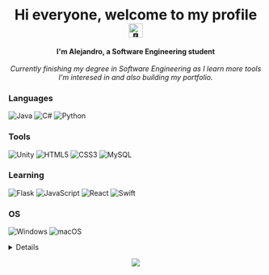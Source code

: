 <h1 align="center">Hi everyone, welcome to my profile <img src="https://github.com/wervlad/wervlad/assets/24524555/766d336d-b87d-44ba-807c-c51de2bc6b4d" width="28px" alt="👋"></h1>

<p align="center">
  <b>I'm Alejandro, a Software Engineering student</b><br><br>
    <i>
      Currently finishing my degree in Software Engineering as I learn more tools I'm interesed in and also building my portfolio.
    </i>
</p>

### Languages
![Java](https://img.shields.io/badge/java-%23ED8B00.svg?style=for-the-badge&logo=openjdk&logoColor=white)
![C#](https://img.shields.io/badge/c%23-%23239120.svg?style=for-the-badge&logo=c-sharp&logoColor=white)
![Python](https://img.shields.io/badge/python-3670A0?style=for-the-badge&logo=python&logoColor=ffdd54)

### Tools
![Unity](https://img.shields.io/badge/unity-%23000000.svg?style=for-the-badge&logo=unity&logoColor=white)
![HTML5](https://img.shields.io/badge/html5-%23E34F26.svg?style=for-the-badge&logo=html5&logoColor=white)
![CSS3](https://img.shields.io/badge/css3-%231572B6.svg?style=for-the-badge&logo=css3&logoColor=white)
![MySQL](https://img.shields.io/badge/mysql-%2300f.svg?style=for-the-badge&logo=mysql&logoColor=white)

### Learning
![Flask](https://img.shields.io/badge/flask-%23000.svg?style=for-the-badge&logo=flask&logoColor=white)
![JavaScript](https://img.shields.io/badge/javascript-%23323330.svg?style=for-the-badge&logo=javascript&logoColor=%23F7DF1E)
![React](https://img.shields.io/badge/react-%2320232a.svg?style=for-the-badge&logo=react&logoColor=%2361DAFB)
![Swift](https://img.shields.io/badge/swift-F54A2A?style=for-the-badge&logo=swift&logoColor=white)

### OS
![Windows](https://img.shields.io/badge/Windows-0078D6?style=for-the-badge&logo=windows&logoColor=white)
![macOS](https://img.shields.io/badge/mac%20os-000000?style=for-the-badge&logo=macos&logoColor=F0F0F0)

<details>
<p align="center">
  <a href="https://github.com/mysthogann">
    <img src="http://github-profile-summary-cards.vercel.app/api/cards/profile-details?username=mysthogann&theme=transparent" />
  </a>
  <a href="https://github.com/mysthogann">
    <img src="https://github-readme-streak-stats.herokuapp.com/?user=mysthogann&hide_border=true&card_width=338&theme=transparent" />
  </a>
  <a href="https://github.com/mysthogann">
    <img src="http://github-profile-summary-cards.vercel.app/api/cards/stats?username=mysthogann&theme=transparent" />
  </a>
  <a href="https://github.com/mysthogann">
    <img src="https://github-readme-stats.vercel.app/api/top-langs/?username=mysthogann&langs_count=10&exclude_repo=&hide=jupyter%20notebook,vim%20script,cmake,makefile,batchfile,emacs%20lisp,css,html&layout=default&card_width=699&hide_border=true&theme=transparent" />
  </a>
</p>
</details>

<p align="center">
  <a href="https://github.com/mysthogann">
    <img src="https://komarev.com/ghpvc/?username=mysthogann&color=blue&style=flat)" />
  </a>
</p>
